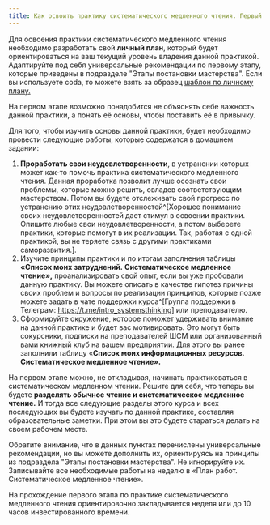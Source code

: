 ```yaml
---
title: Как освоить практику систематического медленного чтения. Первый этап – «Объяснение»
---
```


Для освоения практики систематического медленного чтения необходимо
разработать свой **личный план**, который будет ориентироваться на ваш
текущий уровень владения данной практикой. Адаптируйте под себя
универсальные рекомендации по первому этапу, которые приведены в
подразделе "Этапы постановки мастерства". Если вы используете coda, то
можете взять за образец [шаблон по личному
плану.](https://coda.io/d/_ddXfNrZ89aL/_suo_c#_lulsz)

На первом этапе возможно понадобится не объяснять себе важность данной
практики, а понять её основы, чтобы поставить её в привычку.

Для того, чтобы изучить основы данной практики, будет необходимо
провести следующие работы, которые содержатся в домашнем задании:

1.  **Проработать свои неудовлетворенности**, в устранении которых может
    как-то помочь практика систематического медленного чтения. Данная
    проработка позволит лучше осознать свои проблемы, которые можно
    решить, овладев соответствующим мастерством. Потом вы будете
    отслеживать свой прогресс по устранению этих
    неудовлетворенностей^[Хорошее понимание своих
    неудовлетворенностей дает стимул в освоении практики. Опишите любые
    свои неудовлетворенности, а потом выберете практики, которые помогут
    в их реализации. Так, работая с одной практикой, вы не теряете связь
    с другими практиками саморазвития.].
2.  Изучите принципы практики и по итогам заполнения таблицы **«Список
    моих** **затруднений.** **Систематическое медленное чтение»,**
    проанализировать свой опыт, если вы уже пробовали данную практику.
    Вы можете описать в качестве гипотез причины своих проблем и вопросы
    по реализации принципов, которые позже можете задать в чате
    поддержки курса^[Группа поддержки в Телеграм:
    <https://t.me/intro_systemsthinking>] или
    преподавателю.
3.  Сформируйте окружение, которое поможет удерживать внимание на данной
    практике и будет вас мотивировать. Это могут быть сокурсники,
    подписки на преподавателей ШСМ или организованный вами книжный клуб
    на вашем предприятии. Для этого вы ранее заполнили таблицу «**Список
    моих информационных ресурсов.** **Систематическое медленное
    чтение».**

На первом этапе можно, не откладывая, начинать практиковаться в
систематическом медленном чтении. Решите для себя, что теперь вы будете
**разделять обычное чтение и систематическое медленное** **чтение.** И
тогда все следующие разделы этого курса и всех последующих вы будете
изучать по данной практике, составляя образовательные заметки. При этом
вы это будете стараться делать на своем рабочем месте.

Обратите внимание, что в данных пунктах перечислены универсальные
рекомендации, но вы можете дополнить их, ориентируясь на принципы из
подраздела "Этапы постановки мастерства". Не игнорируйте их. Записывайте
все необходимые работы на неделю в «План работ. Систематическое
медленное чтение».

На прохождение первого этапа по практике систематического медленного
чтения ориентировочно закладывается неделя или до 10 часов
инвестированного времени.
